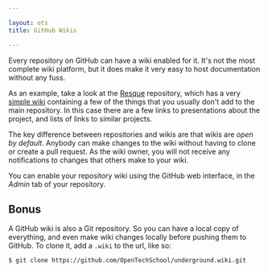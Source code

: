 ```yaml
---

layout: ots
title: GitHub Wikis

---
```


Every repository on GitHub can have a wiki enabled for it. It's not
the most complete wiki platform, but it does make it very easy to
host documentation without any fuss.

As an example, take a look at the
[Resque](https://github.com/resque/resque) repository, which has a
very [simple wiki](https://github.com/resque/resque/wiki) containing
a few of the things that you usually don't add to the main
repository. In this case there are a few links to presentations about
the project, and lists of links to similar projects.

The key difference between repositories and wikis are that wikis are
*open by default*. Anybody can make changes to the wiki without having
to clone or create a pull request. As the wiki owner, you will not
receive any notifications to changes that others make to your
wiki.

You can enable your repository wiki using the GitHub web interface, in
the *Admin* tab of your repository.

## Bonus

A GitHub wiki is also a Git repository. So you can have a local copy
of everything, and even make wiki changes locally before pushing them
to GitHub. To clone it, add a ``.wiki`` to the url, like so:

    $ git clone https://github.com/OpenTechSchool/underground.wiki.git
